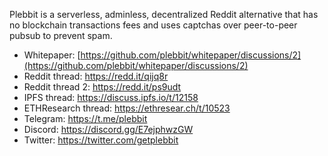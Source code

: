 Plebbit is a serverless, adminless, decentralized Reddit alternative that has no blockchain transactions fees and uses captchas over peer-to-peer pubsub to prevent spam.

- Whitepaper: [https://github.com/plebbit/whitepaper/discussions/2](https://github.com/plebbit/whitepaper/discussions/2)
- Reddit thread: https://redd.it/qijq8r
- Reddit thread 2: https://redd.it/ps9udt
- IPFS thread: https://discuss.ipfs.io/t/12158
- ETHResearch thread: https://ethresear.ch/t/10523
- Telegram: https://t.me/plebbit
- Discord: https://discord.gg/E7ejphwzGW
- Twitter: https://twitter.com/getplebbit
